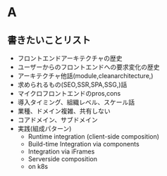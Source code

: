 # A

## 書きたいことリスト

* フロントエンドアーキテクチャの歴史
* ユーザーからのフロントエンドへの要求変化の歴史
* アーキテクチャ他話(module,cleanarchitecture,)
* 求められるもの(SEO,SSR,SPA,SSG,)話
* マイクロフロントエンドのpros,cons
* 導入タイミング、組織レベル、スケール話
* 業種、ドメイン複雑、共有しない
* コアドメイン、サブドメイン
* 実践(組成パターン)
  * Runtime integration (client-side composition)
  * Build-time Integration via components
  * Integration via iFrames
  * Serverside composition
  * on k8s